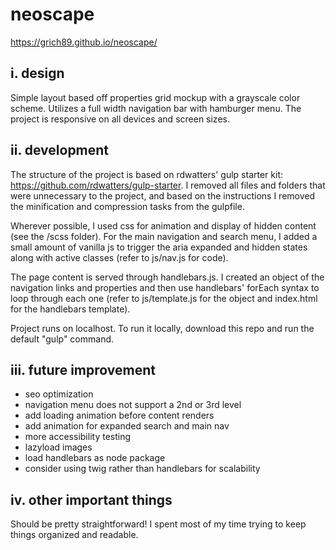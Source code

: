 # neoscape
https://grich89.github.io/neoscape/

## i. design
Simple layout based off properties grid mockup with a grayscale color scheme. Utilizes a full width navigation bar with hamburger menu. The project is responsive on all devices and screen sizes.

## ii. development
The structure of the project is based on rdwatters' gulp starter kit: https://github.com/rdwatters/gulp-starter. I removed all files and folders that were unnecessary to the project, and based on the instructions I removed the minification and compression tasks from the gulpfile.

Wherever possible, I used css for animation and display of hidden content (see the /scss folder). For the main navigation and search menu, I added a small amount of vanilla js to trigger the aria expanded and hidden states along with active classes (refer to js/nav.js for code).

The page content is served through handlebars.js. I created an object of the navigation links and properties and then use handlebars' forEach syntax to loop through each one (refer to js/template.js for the object and index.html for the handlebars template).

Project runs on localhost. To run it locally, download this repo and run the default "gulp" command.

## iii. future improvement
- seo optimization
- navigation menu does not support a 2nd or 3rd level
- add loading animation before content renders
- add animation for expanded search and main nav
- more accessibility testing
- lazyload images
- load handlebars as node package
- consider using twig rather than handlebars for scalability

## iv. other important things
Should be pretty straightforward! I spent most of my time trying to keep things organized and readable.